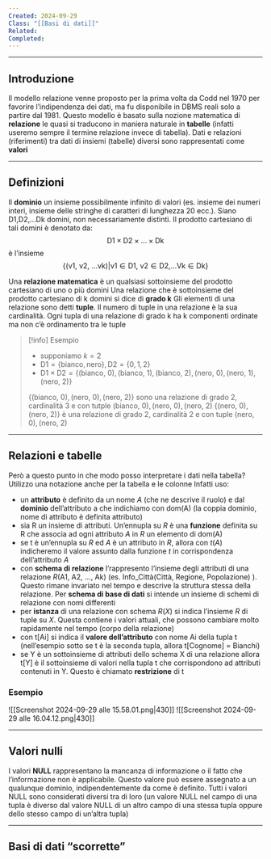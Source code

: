 ```yaml
---
Created: 2024-09-29
Class: "[[Basi di dati]]"
Related: 
Completed:
---
```

---
## Introduzione
Il modello relazione venne proposto per la prima volta da Codd nel 1970 per favorire l’indipendenza dei dati, ma fu disponibile in DBMS reali solo a partire dal 1981.
Questo modello è basato sulla nozione matematica di **relazione** le quasi si traducono in maniera naturale in **tabelle** (infatti useremo sempre il termine relazione invece di tabella). Dati e relazioni (riferimenti) tra dati di insiemi (tabelle) diversi sono rappresentati come **valori**

---
## Definizioni
Il **dominio** un insieme possibilmente infinito di valori (es. insieme dei numeri interi, insieme delle stringhe di caratteri di lunghezza 20 ecc.). Siano $\text{D1,D2,}\dots \text{Dk}$ domini, non necessariamente distinti. Il prodotto cartesiano di tali domini è denotato da:
$$
\text{D1} \times \text{D2}\times\dots \times \text{Dk}
$$
è l’insieme
$$
\{(\text{v1, v2, }\dots \text{vk})|\text{v1}\in \text{D1, } \text{v2}\in \text{D2,} \dots \text{Vk} \in \text{Dk}\}
$$

Una **relazione matematica** è un qualsiasi sottoinsieme del prodotto cartesiano di uno o più domini
Una relazione che è sottoinsieme del prodotto cartesiano di k domini si dice di **grado k**
Gli elementi di una relazione sono detti **tuple**. Il numero di tuple in una relazione è la sua cardinalità. Ogni tupla di una relazione di grado k ha k componenti ordinate ma non c’è ordinamento tra le tuple

> [!info] Esempio
> - supponiamo $k=2$
> - $\text{D1} = \{\text{bianco}, \text{nero}\}, \text{D2} = \{0,1,2\}$
> - $\text{D1}\times \text{D2} = \{(\text{bianco, }0), (\text{bianco, }1), (\text{bianco, }2), (\text{nero, }0), (\text{nero, }1), (\text{nero, }2)\}$
> 
> $\{(\text{bianco, }0), (\text{nero, }0), (\text{nero, }2)\}$ sono una relazione di grado 2, cardinalità 3 e con tutple $(\text{bianco, }0), (\text{nero, }0), (\text{nero, }2)$
> $\{(\text{nero, }0), (\text{nero, }2)\}$ è una relazione di grado 2, cardinalità 2 e con tuple $(\text{nero, }0), (\text{nero, }2)$

---
## Relazioni e tabelle
Però a questo punto in che modo posso interpretare i dati nella tabella?
Utilizzo una notazione anche per la tabella e le colonne
Infatti uso:
- un **attributo** è definito da un nome $A$ (che ne descrive il ruolo) e dal **dominio** dell’attributo a che indichiamo con $\text{dom(A)}$ (la coppia dominio, nome di attributo è definita attributo)
- sia R un insieme di attributi. Un’ennupla su $R$ è una **funzione** definita su R che associa ad ogni attributo $A$ in $R$ un elemento di $\text{dom(A)}$
- se t è un’ennupla su $R$ ed $A$ è un attributo in $R$, allora con $t(A)$ indicheremo il valore assunto dalla funzione $t$ in corrispondenza dell’attributo $A$
- con **schema di relazione** l’rappresento l’insieme degli attributi di una relazione $R(\text{A1, A2, }\dots \text{, Ak})$ (es. $\text{Info\_Città(Città, Regione, Popolazione)}$ ). Questo rimane invariato nel tempo e descrive la struttura stessa della relazione. Per **schema di base di dati** si intende un insieme di schemi di relazione con nomi differenti
- per **istanza** di una relazione con schema $R(X)$ si indica l’insieme $R$ di tuple su $X$. Questa contiene i valori attuali, che possono cambiare molto rapidamente nel tempo (corpo della relazione)
- con $\text{t[Ai]}$ si indica il **valore dell’attributo** con nome $\text{Ai}$ della tupla $\text{t}$ (nell’esempio sotto se $\text{t}$ è la seconda tupla, allora $\text{t[Cognome] = Bianchi}$)
- se $\text{Y}$ è un sottoinsieme di attributi dello schema $\text{X}$ di una relazione allora $\text{t[Y]}$ è il sottoinsieme di valori nella tupla $\text{t}$ che corrispondono ad attributi contenuti in $\text{Y}$. Questo è chiamato **restrizione** di $\text{t}$

### Esempio
![[Screenshot 2024-09-29 alle 15.58.01.png|430]]
![[Screenshot 2024-09-29 alle 16.04.12.png|430]]

---
## Valori nulli
I valori **NULL** rappresentano la mancanza di informazione o il fatto che l’informazione non è applicabile. Questo valore può essere assegnato a un qualunque dominio, indipendentemente da come è definito.
Tutti i valori NULL sono considerati diversi tra di loro (un valore NULL nel campo di una tupla è diverso dal valore NULL di un altro campo di una stessa tupla oppure dello stesso campo di un’altra tupla)

---
## Basi di dati “scorrette”
